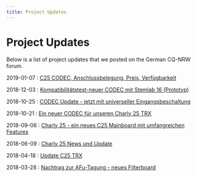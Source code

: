 ```yaml
---
title: Project Updates
---
```


# Project Updates

Below is a list of project updates that we posted on the German CQ-NRW forum.

2019-01-07
: [C25 CODEC, Anschlussbelegung, Preis, Verfügbarkeit](http://forum.powersdr.de/viewtopic.php?f=76&t=393)

2018-12-03
: [Kompatibilitätstest-neuer CODEC mit Stemlab 16 (Prototyp)](http://forum.powersdr.de/viewtopic.php?f=76&t=387)

2018-10-25
: [CODEC Update - jetzt mit universeller Eingangsbeschaltung](http://forum.powersdr.de/viewtopic.php?f=76&t=380)

2018-10-21
: [Ein neuer CODEC für unseren Charly 25 TRX](http://forum.powersdr.de/viewtopic.php?f=76&t=378)

2018-09-06
: [Charly 25 - ein neues C25 Mainboard mit umfangreichen Features](http://forum.powersdr.de/viewtopic.php?f=76&t=370)

2018-06-09
: [Charly 25 News und Update](http://forum.powersdr.de/viewtopic.php?f=76&t=354)

2018-04-18 
: [Update C25 TRX](http://forum.powersdr.de/viewtopic.php?f=76&t=343)

2018-03-28
: [Nachtrag zur AFu-Tagung - neues Filterboard](http://forum.powersdr.de/viewtopic.php?f=76&t=337)